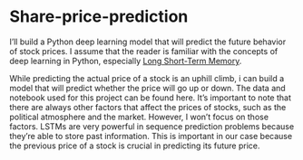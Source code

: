 # Share-price-prediction

I’ll build a Python deep learning model that will predict the future behavior of stock prices. I assume that the reader is familiar with the concepts of deep learning in Python, especially <a href="https://colah.github.io/posts/2015-08-Understanding-LSTMs/">Long Short-Term Memory</a>.

While predicting the actual price of a stock is an uphill climb, i can build a model that will predict whether the price will go up or down. The data and notebook used for this project can be found here. It’s important to note that there are always other factors that affect the prices of stocks, such as the political atmosphere and the market. However, I won’t focus on those factors.
LSTMs are very powerful in sequence prediction problems because they’re able to store past information. This is important in our case because the previous price of a stock is crucial in predicting its future price.
